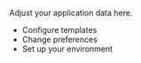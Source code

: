Adjust your application data here.

- Configure templates
- Change preferences
- Set up your environment
